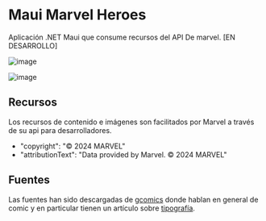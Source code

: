 # Maui Marvel Heroes
Aplicación .NET Maui que consume recursos del API De marvel.
[EN DESARROLLO]

![image](https://github.com/FranEspina/MauiMarvelHeroes/assets/53045314/5d82d809-99b0-4ff0-93bf-bb535211369f)

![image](https://github.com/FranEspina/MauiMarvelHeroes/assets/53045314/701ce151-748c-409c-a41d-e0e131d99314)

## Recursos
Los recursos de contenido e imágenes son facilitados por Marvel a través de su api para desarrolladores. 
 - "copyright": "© 2024 MARVEL"
 - "attributionText": "Data provided by Marvel. © 2024 MARVEL"

## Fuentes 
Las fuentes han sido descargadas de [gcomics](https://gcomics.online/) donde hablan en general de comic y en particular tienen un artículo sobre [tipografía](https://gcomics.online/blog/fuentes-gratis-para-comics/).

